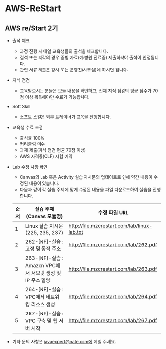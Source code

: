 # AWS-ReStart
## AWS re/Start 2기

- 출석 체크
  - 과정 진행 시 매일 교육생들의 출석을 체크합니다.
  - 결석 또는 지각의 경우 증빙 자료(예:병원 진료증) 제출하셔야 출석이 인정됩니다.
  - 관련 서류 제출은 강사 또는 운영진(사무실)에 하시면 됩니다.

- 지식 점검
  - 교육받으시는 분들은 모듈 내용을 확인하고, 전체 지식 점검의 평균 점수가 70점 이상 획득해야만 수료가 가능합니다.

- Soft Skill
  - 소프트 스킬은 외부 트레이너가 교육을 진행합니다.
 
- 교육생 수료 조건
  - 출석률 100%
  - 커리큘럼 이수
  - 과제 제출(지식 점검 평균 70점 이상)
  - AWS 자격증(CLF) 시험 예약

- Lab 수정 사항 확인
  - Canvas의 Lab 혹은 Activity 실습 지시문의 업데이트로 인해 약간 내용이 수정된 내용이 있습니다.
  - 다음과 같이 각 실습 주제에 맞게 수정된 내용을 파일 다운로드하여 실습을 진행합니다.

  |순서 | 실습 주제(Canvas 모듈명) | 수정 파일 URL
  |-----|-------|---------| 
  |1 | Linux 실습 지시문 (225, 235, 237) | http://file.mzcrestart.com/lab/linux-lab.txt |
  |2 | 262-[NF]-실습 : 고정 및 동적 주소 | http://file.mzcrestart.com/lab/262.pdf |
  |3 | 263-[NF]-실습 : Amazon VPC에서 서브넷 생성 및 IP 주소 할당 | http://file.mzcrestart.com/lab/263.pdf |
  |4 | 264-[NF]-실습 : VPC에서 네트워킹 리소스 생성 | http://file.mzcrestart.com/lab/264.pdf |
  |5 | 267-[NF]-실습 : VPC 구축 및 웹 서버 시작 | http://file.mzcrestart.com/lab/267.pdf |

- 기타 문의 사항은 javaexpert@nate.com에 메일 주세요.

